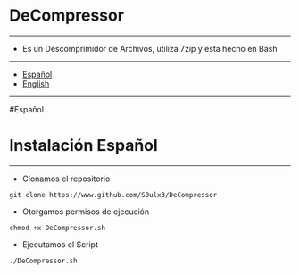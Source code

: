 # DeCompressor
--------------
- Es un Descomprimidor de Archivos, utiliza 7zip y esta hecho en Bash
--------------------------------------------------

- [Español](#español)
- [English](#english)

--------------------------------------------------
#Español
# Instalación Español
-------------

- Clonamos el repositorio
```
git clone https://www.github.com/S0ulx3/DeCompressor
```
- Otorgamos permisos de ejecución
```
chmod +x DeCompressor.sh
```
- Ejecutamos el Script
```
./DeCompressor.sh
```
